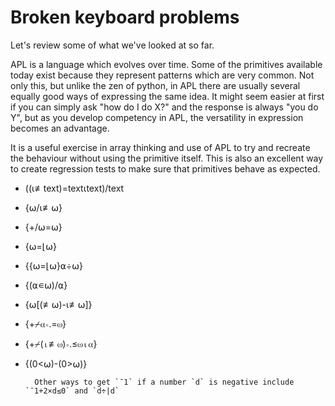 # Broken keyboard problems
Let's review some of what we've looked at so far.

APL is a language which evolves over time. Some of the primitives available today exist because they represent patterns which are very common. Not only this, but unlike the zen of python, in APL there are usually several equally good ways of expressing the same idea. It might seem easier at first if you can simply ask "how do I do X?" and the response is always "you do Y", but as you develop competency in APL, the versatility in expression becomes an advantage.

It is a useful exercise in array thinking and use of APL to try and recreate the behaviour without using the primitive itself. This is also an excellent way to create regression tests to make sure that primitives behave as expected.

- ((⍳≢text)=text⍳text)/text
- {⍵/⍳≢⍵}
- {+/⍵=⍵}
- {⍵=⌊⍵}
- {{⍵=⌊⍵}⍺÷⍵}
- {(⍺∊⍵)/⍺}
- {⍵[(≢⍵)-⍳≢⍵]}
- {+⌿⍺∘.=⍵}
- {+⌿(⍳≢⍵)∘.≤⍵⍳⍺}
- {(0<⍵)-(0>⍵)}

		Other ways to get `¯1` if a number `d` is negative include `¯1+2×d≤0` and `d÷|d`